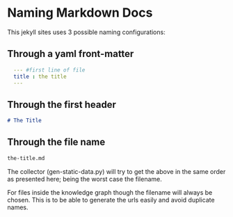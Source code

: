 # Naming Markdown Docs

This jekyll sites uses 3 possible naming configurations:

## Through a yaml front-matter

```yaml
  --- #first line of file
  title : the title 
  ---
```

## Through the first header

```markdown
# The Title
```

## Through the file name

```markdown
the-title.md
```

The collector (gen-static-data.py) will try to get the above in the same order as presented here; being the worst case the filename.

For files inside the knowledge graph though the filename will always be chosen. This is to be able to generate the urls easily and avoid duplicate names.
